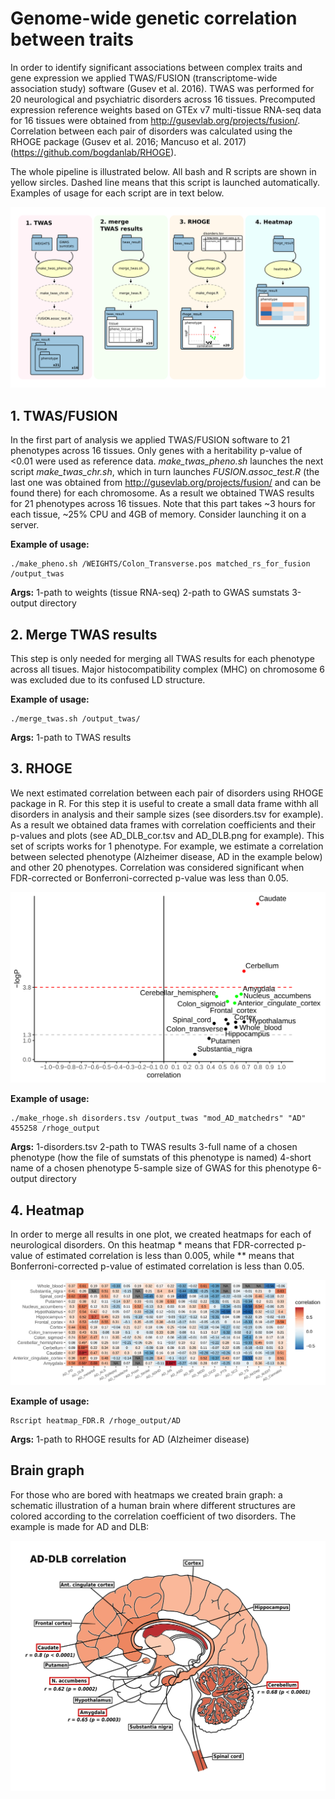 # Genome-wide genetic correlation between traits

In order to identify significant associations between complex traits and gene expression we applied TWAS/FUSION (transcriptome-wide association study) software (Gusev et al. 2016). TWAS was performed for 20 neurological and psychiatric disorders across 16 tissues. Precomputed expression reference weights based on GTEx v7 multi-tissue RNA-seq data for 16 tissues were obtained from http://gusevlab.org/projects/fusion/. Correlation between each pair of disorders was calculated using the RHOGE package (Gusev et al. 2016; Mancuso et al. 2017) (https://github.com/bogdanlab/RHOGE). 

The whole pipeline is illustrated below. All bash and R scripts are shown in yellow sircles. Dashed line means that this script is launched automatically. Examples of usage for each script are in text below.

![TWAS/RHOGE pipeline](pipeline.png)

## 1. TWAS/FUSION
In the first part of analysis we applied TWAS/FUSION software to 21 phenotypes across 16 tissues. Only genes with a heritability p-value of <0.01 were used as reference data. *make_twas_pheno.sh* launches the next script *make_twas_chr.sh*, which in turn launches *FUSION.assoc_test.R* (the last one was obtained from http://gusevlab.org/projects/fusion/ and can be found there) for each chromosome. As a result we obtained TWAS results for 21 phenotypes across 16 tissues. Note that this part takes ~3 hours for each tissue, ~25% CPU and 4GB of memory. Consider launching it on a server.

**Example of usage:**
```console
./make_pheno.sh /WEIGHTS/Colon_Transverse.pos matched_rs_for_fusion /output_twas
```
**Args:**
1-path to weights (tissue RNA-seq)
2-path to GWAS sumstats
3-output directory

## 2. Merge TWAS results
This step is only needed for merging all TWAS results for each phenotype across all tisues. Major histocompatibility complex (MHC) on chromosome 6 was excluded due to its confused LD structure. 

**Example of usage:**
```console
./merge_twas.sh /output_twas/
```
**Args:**
1-path to TWAS results

## 3. RHOGE
We next estimated correlation between each pair of disorders using RHOGE package in R. For this step it is useful to create a small data frame withh all disorders in analysis and their sample sizes (see disorders.tsv for example). As a result we obtained data frames with correlation coefficients and their p-values and plots (see AD_DLB_cor.tsv and AD_DLB.png for example). This set of scripts works for 1 phenotype. For example, we estimate a correlation between selected phenotype (Alzheimer disease, AD in the example below) and other 20 phenotypes. Correlation was considered significant when FDR-corrected or Bonferroni-corrected p-value was less than 0.05.

![Correlation between AD and DLB (Dementia with Lewi bodies)](AD_DLB.png)

**Example of usage:**
```console
./make_rhoge.sh disorders.tsv /output_twas "mod_AD_matchedrs" "AD" 455258 /rhoge_output
```
**Args:**
1-disorders.tsv
2-path to TWAS results
3-full name of a chosen phenotype (how the file of sumstats of this phenotype is named)
4-short name of a chosen phenotype
5-sample size of GWAS for this phenotype
6-output directory

## 4. Heatmap
In order to merge all results in one plot, we created heatmaps for each of neurological disorders. On this heatmap * means that FDR-corrected p-value of estimated correlation is less than 0.005, while ** means that Bonferroni-corrected p-value of estimated correlation is less than 0.05.

![Correlation between AD and other disorders](Heatmap_AD.png)

**Example of usage:**
```console
Rscript heatmap_FDR.R /rhoge_output/AD
```
**Args:**
1-path to RHOGE results for AD (Alzheimer disease)

## Brain graph

For those who are bored with heatmaps we created brain graph: a schematic illustration of a human brain where different structures are colored according to the correlation coefficient of two disorders. The example is made for AD and DLB:

![Correlation between AD and DLB](AD_DLB_brain.png)







